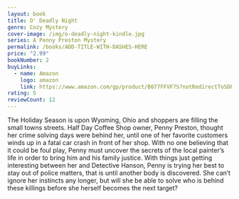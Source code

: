 ```yaml
---
layout: book
title: O' Deadly Night
genre: Cozy Mystery
cover-image: /img/o-deadly-night-kindle.jpg
series: A Penny Preston Mystery
permalink: /books/ADD-TITLE-WITH-DASHES-HERE
price: "2.99"
bookNumber: 2
buyLinks:
  - name: Amazon
    logo: amazon
    link: https://www.amazon.com/gp/product/B077FFVF7S?notRedirectToSDP=1&ref_=dbs_mng_calw_1&storeType=ebooks#customerReviews
rating: 5
reviewCount: 12
---
```

The Holiday Season is upon Wyoming, Ohio and shoppers are filling the small towns streets. Half Day Coffee Shop owner, Penny Preston, thought her crime solving days were behind her, until one of her favorite customers winds up in a fatal car crash in front of her shop. With no one believing that it could be foul play, Penny must uncover the secrets of the local painter’s life in order to bring him and his family justice. With things just getting interesting between her and Detective Hanson, Penny is trying her best to stay out of police matters, that is until another body is discovered. She can’t ignore her instincts any longer, but will she be able to solve who is behind these killings before she herself becomes the next target?